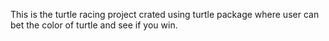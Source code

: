 This is the turtle racing project crated using turtle package where user can bet the color of turtle and see if you win.
